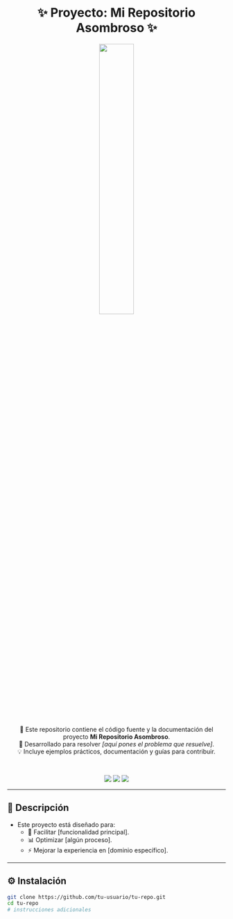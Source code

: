 <h1 align="center">✨ Proyecto: Mi Repositorio Asombroso ✨</h1>

<p align="center">
  <img src="https://media.giphy.com/media/du3J3cXyzhj75IOgvA/giphy.gif" width="40%"/>
</p>

<p align="center">
  📌 Este repositorio contiene el código fuente y la documentación del proyecto <b>Mi Repositorio Asombroso</b>.<br/>
  🚀 Desarrollado para resolver <i>[aquí pones el problema que resuelve]</i>.<br/>
  💡 Incluye ejemplos prácticos, documentación y guías para contribuir.
</p>
<br/>

<p align="center">
  <a href="https://github.com/tu-usuario/tu-repo"><img src="https://img.shields.io/badge/version-1.0.0-blue?style=for-the-badge"></a>
  <a href="https://github.com/tu-usuario/tu-repo/blob/main/LICENSE"><img src="https://img.shields.io/badge/license-MIT-green?style=for-the-badge"></a>
  <a href="#"><img src="https://img.shields.io/badge/status-active-success?style=for-the-badge"></a>
</p>

---

<summary><h2>📖 Descripción</h2></summary>

- Este proyecto está diseñado para:  
  - 🔧 Facilitar [funcionalidad principal].  
  - 📊 Optimizar [algún proceso].  
  - ⚡ Mejorar la experiencia en [dominio específico].  

---

<summary><h2>⚙️ Instalación</h2></summary>

```bash
git clone https://github.com/tu-usuario/tu-repo.git
cd tu-repo
# instrucciones adicionales

